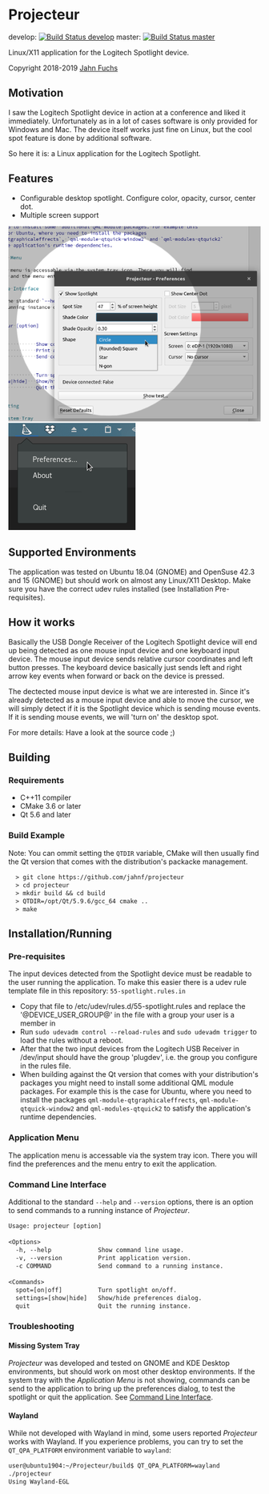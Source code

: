 # Projecteur

develop: [![Build Status develop](https://travis-ci.org/jahnf/Projecteur.svg?branch=develop)](https://travis-ci.org/jahnf/Projecteur)
master: [![Build Status master](https://travis-ci.org/jahnf/Projecteur.svg?branch=master)](https://travis-ci.org/jahnf/Projecteur)

Linux/X11 application for the Logitech Spotlight device.

Copyright 2018-2019 [Jahn Fuchs](mailto:github.jahnf@wolke7.net)

## Motivation

I saw the Logitech Spotlight device in action at a conference and liked it
immediately. Unfortunately as in a lot of cases software is only provided for Windows
and Mac. The device itself works just fine on Linux, but the cool spot feature
is done by additional software.

So here it is: a Linux application for the Logitech Spotlight.

## Features

* Configurable desktop spotlight. Configure color, opacity, cursor, center dot.
* Multiple screen support

![Settings](./doc/screenshot-settings.png)
![Settings](./doc/screenshot-traymenu.png)

## Supported Environments

The application was tested on Ubuntu 18.04 (GNOME) and OpenSuse 42.3 and 15 (GNOME)
but should work on almost any Linux/X11 Desktop. Make sure you have the correct
udev rules installed (see Installation Pre-requisites).

## How it works

Basically the USB Dongle Receiver of the Logitech Spotlight device will end up
being detected as one mouse input device and one keyboard input device.
The mouse input device sends relative cursor coordinates and left button presses.
The keyboard device basically just sends left and right arrow key events when
forward or back on the device is pressed.

The dectected mouse input device is what we are interested in. Since it's
already detected as a mouse input device and able to move the cursor, we will
simply detect if it is the Spotlight device which is sending mouse events.
If it is sending mouse events, we will 'turn on' the desktop spot.

For more details: Have a look at the source code ;)

## Building

### Requirements

* C++11 compiler
* CMake 3.6 or later
* Qt 5.6 and later

### Build Example

Note: You can ommit setting the `QTDIR` variable, CMake will then usually find the Qt version that comes with the distribution's packacke management.

      > git clone https://github.com/jahnf/projecteur
      > cd projecteur
      > mkdir build && cd build
      > QTDIR=/opt/Qt/5.9.6/gcc_64 cmake ..
      > make

## Installation/Running

### Pre-requisites

The input devices detected from the Spotlight device must be readable to the
user running the application. To make this easier there is a udev rule template
file in this repository: `55-spotlight.rules.in`

* Copy that file to /etc/udev/rules.d/55-spotlight.rules and replace the
  '@DEVICE_USER_GROUP@' in the file with a group your user is a member in
* Run `sudo udevadm control --reload-rules` and `sudo udevadm trigger` to load
  the rules without a reboot.
* After that the two input devices from the Logitech USB Receiver in /dev/input
  should have the group 'plugdev', i.e. the group you configure in the rules file.
* When building against the Qt version that comes with your distribution's packages
  you might need to install some  additional QML module packages. For example this
  is the case for Ubuntu, where you need to install the packages
  `qml-module-qtgraphicaleffrects`, `qml-module-qtquick-window2` and `qml-modules-qtquick2`
  to satisfy the application's runtime dependencies.

### Application Menu

The application menu is accessable via the system tray icon. There you will find
the preferences and the menu entry to exit the application.

### Command Line Interface

Additional to the standard `--help` and `--version` options, there is an option to send
commands to a running instance of _Projecteur_.

```
Usage: projecteur [option]

<Options>
  -h, --help             Show command line usage.
  -v, --version          Print application version.
  -c COMMAND             Send command to a running instance.

<Commands>
  spot=[on|off]          Turn spotlight on/off.
  settings=[show|hide]   Show/hide preferences dialog.
  quit                   Quit the running instance.
```

### Troubleshooting

#### Missing System Tray

_Projecteur_ was developed and tested on GNOME and KDE Desktop environments, but should
work on most other desktop environments. If the system tray with the _Application Menu_
is not showing, commands can be send to the application to bring up the preferences
dialog, to test the spotlight or quit the application.
See [Command Line Interface](#command-line-interface).

#### Wayland

While not developed with Wayland in mind, some users reported _Projecteur_ works with
Wayland. If you experience problems, you can try to set the `QT_QPA_PLATFORM` environment
variable to `wayland`:

```
user@ubuntu1904:~/Projecteur/build$ QT_QPA_PLATFORM=wayland ./projecteur
Using Wayland-EGL
```
